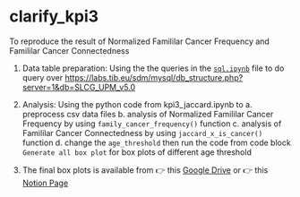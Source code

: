 # clarify_kpi3

To reproduce the result of Normalized Famililar Cancer Frequency and Famililar Cancer Connectedness

1. Data table preparation: Using the the queries in the [`sql.ipynb`](https://github.com/SDM-TIB/clarify_kpi3/blob/main/sql.ipynb) file to do query over https://labs.tib.eu/sdm/mysql/db_structure.php?server=1&db=SLCG_UPM_v5.0

2. Analysis: Using the python code from kpi3_jaccard.ipynb to 
   a. preprocess csv data files
   b. analysis of Normalized Famililar Cancer Frequency by using `family_cancer_frequency()` function
   c. analysis of Famililar Cancer Connectedness by using `jaccard_x_is_cancer()` function
   d. change the `age_threshold` then run the code from code block `Generate all box plot` for box plots of different age threshold
   
3. The final box plots is available from 👉 this [Google Drive](https://drive.google.com/drive/folders/1U3JEYoJuvgvvOfuGKktOQ3bhSzU_PKDw) or 👉 this [Notion Page](https://www.notion.so/Comparing-age-threshold-55-60-65-a930e78e3f2c4be59b5a506c549f810f)
